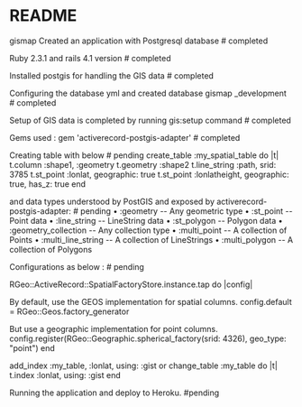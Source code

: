 # README

gismap
Created an application with Postgresql database # completed

Ruby 2.3.1 and rails 4.1 version # completed

Installed postgis for handling the GIS data # completed

Configuring the database yml and created database gismap _development # completed

Setup of GIS data is completed by running gis:setup command # completed

Gems used : gem 'activerecord-postgis-adapter' # completed

Creating table with below # pending create_table :my_spatial_table do |t| t.column :shape1, :geometry t.geometry :shape2 t.line_string :path, srid: 3785 t.st_point :lonlat, geographic: true t.st_point :lonlatheight, geographic: true, has_z: true end

and data types understood by PostGIS and exposed by activerecord-postgis-adapter: # pending • :geometry -- Any geometric type • :st_point -- Point data • :line_string -- LineString data • :st_polygon -- Polygon data • :geometry_collection -- Any collection type • :multi_point -- A collection of Points • :multi_line_string -- A collection of LineStrings • :multi_polygon -- A collection of Polygons

Configurations as below : # pending

RGeo::ActiveRecord::SpatialFactoryStore.instance.tap do |config|

By default, use the GEOS implementation for spatial columns.
config.default = RGeo::Geos.factory_generator

But use a geographic implementation for point columns.
config.register(RGeo::Geographic.spherical_factory(srid: 4326), geo_type: "point") end

add_index :my_table, :lonlat, using: :gist
or
change_table :my_table do |t| t.index :lonlat, using: :gist end

Running the application and deploy to Heroku. #pending

